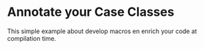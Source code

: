 # Annotate your Case Classes

This simple example about develop macros en enrich your code at compilation time.
